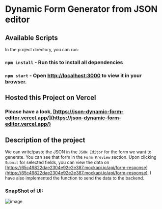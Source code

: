 # Dynamic Form Generator from JSON editor

## Available Scripts

In the project directory, you can run:

### `npm install` - Run this to install all dependencies 

### `npm start` - Open [http://localhost:3000](http://localhost:3000) to view it in your browser.

## Hosted this Project on Vercel

### Please have a look, [https://json-dynamic-form-editor.vercel.app/](https://json-dynamic-form-editor.vercel.app/)

## Description of the project

We can write/paste the JSON in the `JSON Editor` for the form we want to generate. You can see that form in the `Form Preview` section. Upon clicking `Submit` for selected fields, you can view the data on [https://65c49822dae2304e92e2e387.mockapi.io/api/form-response](https://65c49822dae2304e92e2e387.mockapi.io/api/form-response). I have also implemented the function to send the data to the backend.

### SnapShot of UI:
![image](https://github.com/mr-jay-250/Frontend-Assignment/assets/64847529/3a3e74b9-3c8c-4b69-a2d2-8d8c5c410b27)

